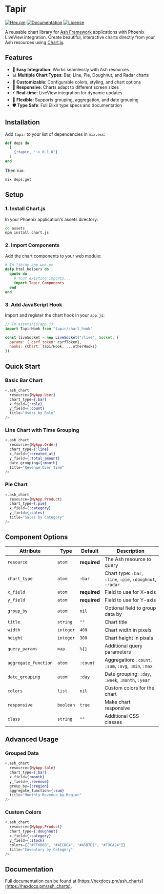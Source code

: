 # Tapir

[![Hex.pm](https://img.shields.io/hexpm/v/tapir.svg)](https://hex.pm/packages/tapir)
[![Documentation](https://img.shields.io/badge/documentation-hexdocs-blue.svg)](https://hexdocs.pm/tapir)
[![License](https://img.shields.io/hexpm/l/tapir.svg)](LICENSE)

A reusable chart library for [Ash Framework](https://ash-hq.org/) applications with Phoenix LiveView integration. Create beautiful, interactive charts directly from your Ash resources using [Chart.js](https://www.chartjs.org/).

## Features

- 🚀 **Easy Integration**: Works seamlessly with Ash resources
- 📊 **Multiple Chart Types**: Bar, Line, Pie, Doughnut, and Radar charts
- 🎨 **Customizable**: Configurable colors, styling, and chart options
- 📱 **Responsive**: Charts adapt to different screen sizes
- ⚡ **Real-time**: LiveView integration for dynamic updates
- 🔧 **Flexible**: Supports grouping, aggregation, and date grouping
- 🛡️ **Type Safe**: Full Elixir type specs and documentation

## Installation

Add `tapir` to your list of dependencies in `mix.exs`:

```elixir
def deps do
  [
    {:tapir, "~> 0.1.0"}
  ]
end
```

Then run:

```bash
mix deps.get
```

## Setup

### 1. Install Chart.js

In your Phoenix application's assets directory:

```bash
cd assets
npm install chart.js
```

### 2. Import Components

Add the chart components to your web module:

```elixir
# In lib/my_app_web.ex
defp html_helpers do
  quote do
    # Your existing imports...
    import Tapir.Components
  end
end
```

### 3. Add JavaScript Hook

Import and register the chart hook in your `app.js`:

```javascript
// In assets/js/app.js
import TapirHook from "tapir/chart_hook"

const liveSocket = new LiveSocket("/live", Socket, {
  params: {_csrf_token: csrfToken},
  hooks: {Chart: TapirHook, ...otherHooks}
})
```

## Quick Start

### Basic Bar Chart

```elixir
<.ash_chart 
  resource={MyApp.User}
  chart_type={:bar}
  x_field={:role}
  y_field={:count}
  title="Users by Role"
/>
```

### Line Chart with Time Grouping

```elixir
<.ash_chart 
  resource={MyApp.Order}
  chart_type={:line}
  x_field={:created_at}
  y_field={:total_amount}
  date_grouping={:month}
  title="Revenue Over Time"
/>
```

### Pie Chart

```elixir
<.ash_chart 
  resource={MyApp.Product}
  chart_type={:pie}
  x_field={:category}
  y_field={:sales}
  title="Sales by Category"
/>
```

## Component Options

| Attribute | Type | Default | Description |
|-----------|------|---------|-------------|
| `resource` | `atom` | **required** | The Ash resource to query |
| `chart_type` | `atom` | `:bar` | Chart type: `:bar`, `:line`, `:pie`, `:doughnut`, `:radar` |
| `x_field` | `atom` | **required** | Field to use for X-axis |
| `y_field` | `atom` | **required** | Field to use for Y-axis |
| `group_by` | `atom` | `nil` | Optional field to group data by |
| `title` | `string` | `""` | Chart title |
| `width` | `integer` | `400` | Chart width in pixels |
| `height` | `integer` | `300` | Chart height in pixels |
| `query_params` | `map` | `%{}` | Additional query parameters |
| `aggregate_function` | `atom` | `:count` | Aggregation: `:count`, `:sum`, `:avg`, `:min`, `:max` |
| `date_grouping` | `atom` | `:day` | Date grouping: `:day`, `:week`, `:month`, `:year` |
| `colors` | `list` | `nil` | Custom colors for the chart |
| `responsive` | `boolean` | `true` | Make chart responsive |
| `class` | `string` | `""` | Additional CSS classes |

## Advanced Usage

### Grouped Data

```elixir
<.ash_chart 
  resource={MyApp.Sale}
  chart_type={:bar}
  x_field={:month}
  y_field={:revenue}
  group_by={:region}
  aggregate_function={:sum}
  title="Monthly Revenue by Region"
/>
```

### Custom Colors

```elixir
<.ash_chart 
  resource={MyApp.Product}
  chart_type={:doughnut}
  x_field={:category}
  y_field={:stock}
  colors={["#FF6B6B", "#4ECDC4", "#45B7D1", "#F9CA24"]}
  title="Inventory by Category"
/>
```

## Documentation

Full documentation can be found at [https://hexdocs.pm/ash_charts](https://hexdocs.pm/ash_charts).

